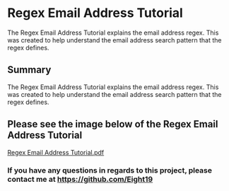 # Regex Email Address Tutorial
The Regex Email Address Tutorial explains the email address regex. This was created to help understand the email address search pattern that the regex defines.

## Summary
The Regex Email Address Tutorial explains the email address regex. This was created to help understand the email address search pattern that the regex defines.

## Please see the image below of the Regex Email Address Tutorial


[Regex Email Address Tutorial.pdf](https://github.com/Eight19/Regex-Email-Address-Tutorial/files/10763493/Regex.Email.Address.Tutorial.pdf)


### If you have any questions in regards to this project, please contact me at https://github.com/Eight19
